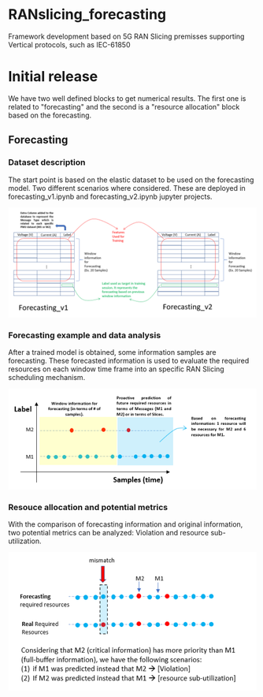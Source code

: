 # RANslicing_forecasting
Framework development based on 5G RAN Slicing premisses supporting Vertical protocols, such as IEC-61850

# Initial release
We have two well defined blocks to get numerical results. The first one is related to "forecasting" and the second is a "resource allocation" block based on the forecasting.

## Forecasting
### Dataset description
The start point is based on the elastic dataset to be used on the forecasting model. Two different scenarios where considered. These are deployed in forecasting_v1.ipynb and forecasting_v2.ipynb jupyter projects.

![dataset, features, and labels](images/architecturedataset.png)

### Forecasting example and data analysis
After a trained model is obtained, some information samples are forecasting. These forecasted information is used to evaluate the required resources on each window time frame into an specific RAN Slicing scheduling mechanism.

![Proactive prediction and necessarily resources per slice or message type](images/forecasting_output.png)

### Resouce allocation and potential metrics
With the comparison of forecasting information and original information, two potential metrics can be analyzed: Violation and resource sub-utilization.

![metrics based on forecasted information](images/resourceallocation_metrics.png)
